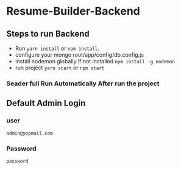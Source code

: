 # Resume-Builder-Backend

## Steps to run Backend

- Run `yarn install` or `npm install`.
- configure your mongo root/app/config/db.config.js
- install nodemon globally if not installed `npm install -g nodemon`
- run project `yarn start` or `npm start`


### Seader full Run Automatically After run the project

## Default Admin Login
### user
`admin@yopmail.com`
### Password
`password`
